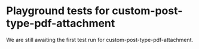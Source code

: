# Playground tests for custom-post-type-pdf-attachment
We are still awaiting the first test run for custom-post-type-pdf-attachment.
